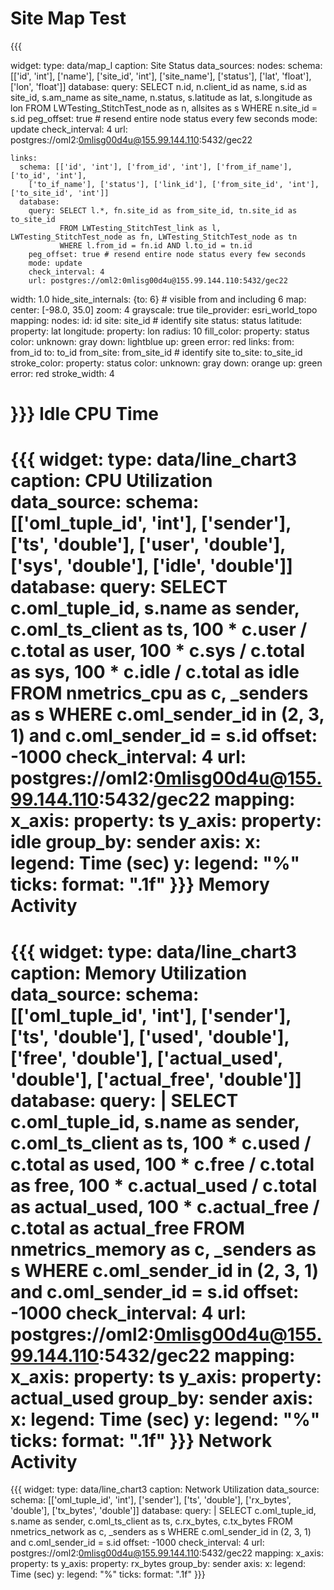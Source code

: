 Site Map Test
=============

{{{

widget:
  type: data/map_l
  caption: Site Status
  data_sources:
    nodes:
      schema: [['id', 'int'], ['name'], ['site_id', 'int'], ['site_name'], ['status'], 
               ['lat', 'float'], ['lon', 'float']]
      database:
        query: SELECT n.id, n.client_id as name, s.id as site_id, s.am_name as site_name, 
               n.status, s.latitude as lat, s.longitude as lon 
               FROM LWTesting_StitchTest_node as n, allsites as s WHERE n.site_id = s.id
        peg_offset: true # resend entire node status every few seconds
        mode: update
        check_interval: 4
        url: postgres://oml2:0mlisg00d4u@155.99.144.110:5432/gec22

    links:
      schema: [['id', 'int'], ['from_id', 'int'], ['from_if_name'], ['to_id', 'int'], 
        ['to_if_name'], ['status'], ['link_id'], ['from_site_id', 'int'], ['to_site_id', 'int']]
      database:
        query: SELECT l.*, fn.site_id as from_site_id, tn.site_id as to_site_id 
               FROM LWTesting_StitchTest_link as l, LWTesting_StitchTest_node as fn, LWTesting_StitchTest_node as tn 
               WHERE l.from_id = fn.id AND l.to_id = tn.id
        peg_offset: true # resend entire node status every few seconds
        mode: update
        check_interval: 4
        url: postgres://oml2:0mlisg00d4u@155.99.144.110:5432/gec22

  width: 1.0
  hide_site_internals: {to: 6} # visible from and including 6
  map:
    center: [-98.0, 35.0]
    zoom: 4
    grayscale: true
    tile_provider: esri_world_topo
  mapping:
    nodes:
      id: id
      site: site_id # identify site
      status: status
      latitude:
        property: lat
      longitude:
        property: lon
      radius: 10
      fill_color:
        property: status
        color:
          unknown: gray
          down: lightblue
          up: green
          error: red
    links:
      from: from_id
      to: to_id
      from_site: from_site_id # identify site
      to_site: to_site_id
      stroke_color:
        property: status
        color:
          unknown: gray
          down: orange
          up: green
          error: red
      stroke_width: 4
      
}}}
Idle CPU Time
=============

{{{
widget:
  type: data/line_chart3
  caption: CPU Utilization
  data_source:
    schema: [['oml_tuple_id', 'int'], ['sender'], ['ts', 'double'], ['user', 'double'], 
             ['sys', 'double'], ['idle', 'double']]
    database:
      query: 
        SELECT c.oml_tuple_id, s.name as sender, c.oml_ts_client as ts, 
          100 * c.user / c.total as user, 
          100 * c.sys / c.total as sys, 100 * c.idle / c.total as idle 
        FROM nmetrics_cpu as c, _senders as s 
        WHERE c.oml_sender_id in (2, 3, 1) and c.oml_sender_id = s.id
      offset: -1000
      check_interval: 4
      url: postgres://oml2:0mlisg00d4u@155.99.144.110:5432/gec22
  mapping:
    x_axis:
      property: ts
    y_axis:
      property: idle
    group_by: sender
  axis:
    x:
      legend: Time (sec)
    y:
      legend: "%"
      ticks:
        format: ".1f"
}}}
Memory Activity
=============

{{{
widget:
  type: data/line_chart3
  caption: Memory Utilization
  data_source:
    schema: [['oml_tuple_id', 'int'], ['sender'], ['ts', 'double'], ['used', 'double'], 
       ['free', 'double'], ['actual_used', 'double'], ['actual_free', 'double']]
    database:
      query: | 
        SELECT c.oml_tuple_id, s.name as sender, c.oml_ts_client as ts, 
          100 * c.used / c.total as used, 
          100 * c.free / c.total as free, 
          100 * c.actual_used / c.total as actual_used,
          100 * c.actual_free / c.total as actual_free
        FROM nmetrics_memory as c, _senders as s 
        WHERE c.oml_sender_id in (2, 3, 1) and c.oml_sender_id = s.id
      offset: -1000
      check_interval: 4
      url: postgres://oml2:0mlisg00d4u@155.99.144.110:5432/gec22
  mapping:
    x_axis:
      property: ts
    y_axis:
      property: actual_used
    group_by: sender
  axis:
    x:
      legend: Time (sec)
    y:
      legend: "%"
      ticks:
        format: ".1f"
}}}
Network Activity
=============

{{{
widget:
  type: data/line_chart3
  caption: Network Utilization
  data_source:
    schema: [['oml_tuple_id', 'int'], ['sender'], ['ts', 'double'], 
      ['rx_bytes', 'double'], ['tx_bytes', 'double']]
    database:
      query: |
        SELECT c.oml_tuple_id, s.name as sender, c.oml_ts_client as ts, 
          c.rx_bytes, 
          c.tx_bytes
        FROM nmetrics_network as c, _senders as s 
        WHERE c.oml_sender_id in (2, 3, 1)  and c.oml_sender_id = s.id
      offset: -1000
      check_interval: 4
      url: postgres://oml2:0mlisg00d4u@155.99.144.110:5432/gec22
  mapping:
    x_axis:
      property: ts
    y_axis:
      property: rx_bytes
    group_by: sender
  axis:
    x:
      legend: Time (sec)
    y:
      legend: "%"
      ticks:
        format: ".1f"
}}}
